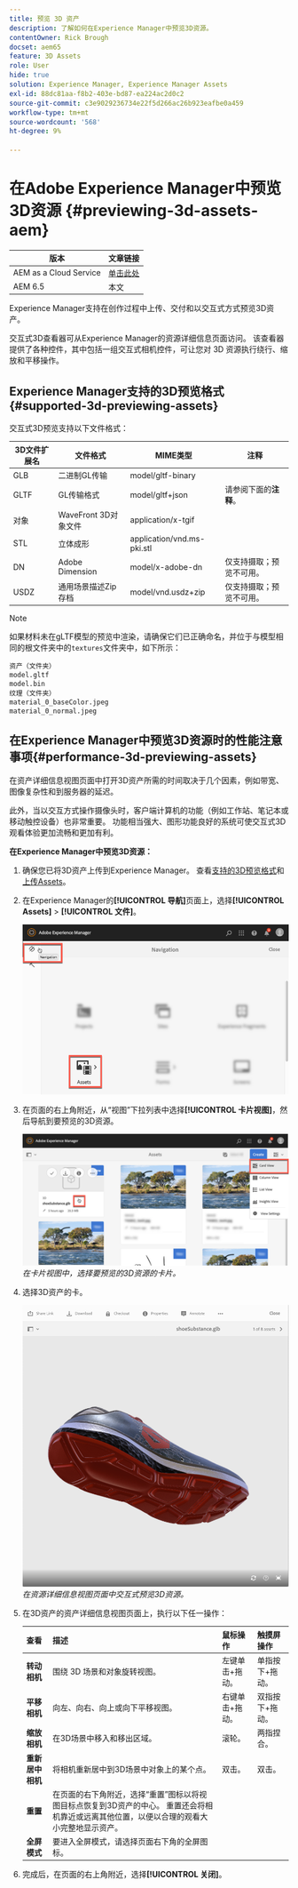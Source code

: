 ```yaml
---
title: 预览 3D 资产
description: 了解如何在Experience Manager中预览3D资源。
contentOwner: Rick Brough
docset: aem65
feature: 3D Assets
role: User
hide: true
solution: Experience Manager, Experience Manager Assets
exl-id: 88dc81aa-f8b2-403e-bd87-ea224ac2d0c2
source-git-commit: c3e9029236734e22f5d266ac26b923eafbe0a459
workflow-type: tm+mt
source-wordcount: '568'
ht-degree: 9%

---
```


# 在Adobe Experience Manager中预览3D资源 {#previewing-3d-assets-aem}

| 版本 | 文章链接 |
| -------- | ---------------------------- |
| AEM as a Cloud Service | [单击此处](https://experienceleague.adobe.com/docs/experience-manager-cloud-service/content/assets/manage/previewing-3d-assets.html?lang=zh-Hans) |
| AEM 6.5 | 本文 |

Experience Manager支持在创作过程中上传、交付和以交互式方式预览3D资产。

交互式3D查看器可从Experience Manager的资源详细信息页面访问。 该查看器提供了各种控件，其中包括一组交互式相机控件，可让您对 3D 资源执行绕行、缩放和平移操作。

<!-- See also [Working with 3D assets in Dynamic Media](/help/assets/assets-3d.md). -->

## Experience Manager支持的3D预览格式 {#supported-3d-previewing-assets}

交互式3D预览支持以下文件格式：

| 3D文件扩展名 | 文件格式 | MIME类型 | 注释 |
|---|---|---|---|
| GLB | 二进制GL传输 | model/gltf-binary | |
| GLTF | GL传输格式 | model/gltf+json | 请参阅下面的&#x200B;**注释**。 |
| 对象 | WaveFront 3D对象文件 | application/x-tgif | |
| STL | 立体成形 | application/vnd.ms-pki.stl | |
| DN | Adobe Dimension | model/x-adobe-dn | 仅支持摄取；预览不可用。 |
| USDZ | 通用场景描述Zip存档 | model/vnd.usdz+zip | 仅支持摄取；预览不可用。 |

>[!NOTE]
>
>如果材料未在gLTF模型的预览中渲染，请确保它们已正确命名，并位于与模型相同的根文件夹中的`textures`文件夹中，如下所示：

    资产（文件夹）
    model.gltf
    model.bin
    纹理（文件夹）
    material_0_baseColor.jpeg
    material_0_normal.jpeg

## 在Experience Manager中预览3D资源时的性能注意事项{#performance-3d-previewing-assets}

在资产详细信息视图页面中打开3D资产所需的时间取决于几个因素，例如带宽、图像复杂性和到服务器的延迟。

此外，当以交互方式操作摄像头时，客户端计算机的功能（例如工作站、笔记本或移动触控设备）也非常重要。 功能相当强大、图形功能良好的系统可使交互式3D观看体验更加流畅和更加有利。

**在Experience Manager中预览3D资源：**

1. 确保您已将3D资产上传到Experience Manager。
查看[支持的3D预览格式](#supported-3d-previewing-assets)和[上传Assets](/help/assets/manage-assets.md#uploading-assets)。
1. 在Experience Manager的&#x200B;**[!UICONTROL 导航]**&#x200B;页面上，选择&#x200B;**[!UICONTROL Assets]** > **[!UICONTROL 文件]**。

   ![导航页面](/help/assets/assets-dm/navigation-assets.png)

1. 在页面的右上角附近，从“视图”下拉列表中选择&#x200B;**[!UICONTROL 卡片视图]**，然后导航到要预览的3D资源。

   ![3D卡选择](/help/assets/assets-dm/3d-card-select.png)
   _在卡片视图中，选择要预览的3D资源的卡片。_

1. 选择3D资产的卡。

   ![交互式3D预览](/help/assets/assets-dm/3d-preview.png)
   _在资源详细信息视图页面中交互式预览3D资源。_
1. 在3D资产的资产详细信息视图页面上，执行以下任一操作：

   | 查看 | 描述 | 鼠标操作 | 触摸屏操作 |
   | --- | --- | --- | --- |
   | **转动相机** | 围绕 3D 场景和对象旋转视图。 | 左键单击+拖动。 | 单指按下+拖动。 |
   | **平移相机** | 向左、向右、向上或向下平移视图。 | 右键单击+拖动。 | 双指按下+拖动。 |
   | **缩放相机** | 在3D场景中移入和移出区域。 | 滚轮。 | 两指捏合。 |
   | **重新居中相机** | 将相机重新居中到3D场景中对象上的某个点。 | 双击。 | 双击。 |
   | **重置** | 在页面的右下角附近，选择“重置”图标以将视图目标点恢复到3D资产的中心。 重置还会将相机靠近或远离其他位置，以便以合理的观看大小完整地显示资产。 |   |   |
   | **全屏模式** | 要进入全屏模式，请选择页面右下角的全屏图标。 |   |   |

1. 完成后，在页面的右上角附近，选择&#x200B;**[!UICONTROL 关闭]**。
